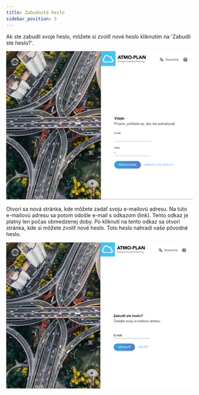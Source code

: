 ```yaml
---
title: Zabudnuté heslo
sidebar_position: 3
---
```




Ak ste zabudli svoje heslo, môžete si zvoliť nové heslo kliknutím na 'Zabudli ste heslo?'.

![Login](./images/login_sk.png)


Otvorí sa nová stránka, kde môžete zadať svoju e-mailovú adresu. Na túto e-mailovú adresu sa potom odošle e-mail s odkazom (link). Tento odkaz je platný len počas obmedzenej doby. Po kliknutí na tento odkaz sa otvorí stránka, kde si môžete zvoliť nové heslo. Toto heslo nahradí vaše pôvodné heslo.

![Password forgotten](./images/password_forgotten_sk.png)
